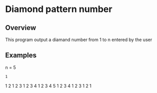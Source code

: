 # Diamond pattern number

## Overview
This program output a diamand number from 1 to n entered by the user 

## Examples
n = 5

    1
   1 2
  1 2 3
 1 2 3 4
1 2 3 4 5
 1 2 3 4
  1 2 3
   1 2
    1
